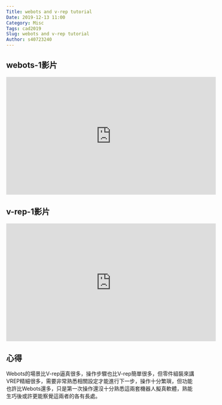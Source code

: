```yaml
---
Title: webots and v-rep tutorial
Date: 2019-12-13 11:00
Category: Misc
Tags: cad2019
Slug: webots and v-rep tutorial
Author: s40723240
---
```


webots-1影片
----
<iframe width="560" height="315" src="https://www.youtube.com/embed/MWbX7liuTF0" frameborder="0" allow="accelerometer; autoplay; encrypted-media; gyroscope; picture-in-picture" allowfullscreen></iframe>


v-rep-1影片
----
<iframe width="560" height="315" src="https://www.youtube.com/embed/v_mXzaLcpig" frameborder="0" allow="accelerometer; autoplay; encrypted-media; gyroscope; picture-in-picture" allowfullscreen></iframe>

心得
----
Webots的場景比V-rep逼真很多，操作步驟也比V-rep簡單很多，但零件組裝來講VREP精細很多，需要非常熟悉相關設定才能進行下一步，操作十分繁瑣，但功能也許比Webots還多，只是第一次操作還沒十分熟悉這兩套機器人擬真軟體，熟能生巧後或許更能察覺這兩者的各有長處。

